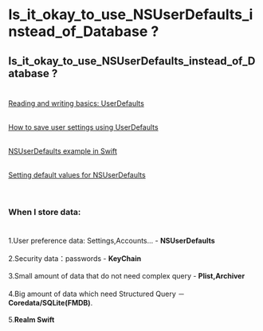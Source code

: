 # Is_it_okay_to_use_NSUserDefaults_instead_of_Database ?
## Is_it_okay_to_use_NSUserDefaults_instead_of_Database ?
#

[Reading and writing basics: UserDefaults](https://www.hackingwithswift.com/read/12/2/reading-and-writing-basics-userdefaults) <br><br>

[How to save user settings using UserDefaults](https://www.hackingwithswift.com/read/12/2/reading-and-writing-basics-userdefaults) <br><br>

[NSUserDefaults example in Swift](https://www.appsdeveloperblog.com/nsuserdefaults-example-in-swift/) <br><br>

[Setting default values for NSUserDefaults](https://sarunw.com/posts/setting-default-value-for-nsuserdefaults/) <br><br>



#
### When I store data:<br>
#
1.User preference data: Settings,Accounts... - **NSUserDefaults** <br><br>
2.Security data：passwords - **KeyChain** <br><br>
3.Small amount of data that do not need complex query - **Plist,Archiver** <br><br>
4.Big amount of data which need Structured Query － **Coredata/SQLite(FMDB)**. <br><br>
5.**Realm Swift** <br><br>


